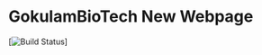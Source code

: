 # GokulamBioTech New Webpage

[![Build Status](https://api.travis-ci.org/gokulambiotech/gokulambiotech.github.io.svg?branch=master)]
